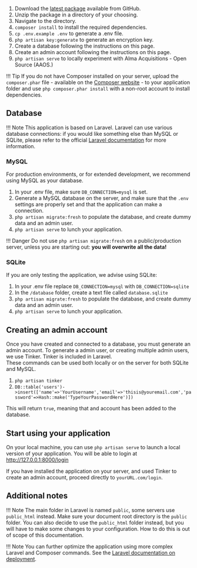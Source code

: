 
1. Download the [latest package](https://github.com/LeidenUniversityLibrary/Alma-Acquisitions-Open-Source/packages) available from GitHub.
2. Unzip the package in a directory of your choosing.
3. Navigate to the directory.
4. `composer install` to install the required dependencies.  
5. `cp .env.example .env` to generate a .env file.  
6. `php artisan key:generate` to generate an encryption key.
7. Create a database following the instructions on this page.
8. Create an admin account following the instructions on this page.
9. `php artisan serve` to locally experiment with Alma Acquisitions - Open Source (AAOS.)

!!! Tip
    If you do not have Composer installed on your server, upload the `composer.phar` file - available on the [Composer website](https://getcomposer.org/download/) - to your application folder and use `php composer.phar install` with a non-root account to install dependencies.

## Database

!!! Note
    This application is based on Laravel. Laravel can use various database connections: if you would like something else than MySQL or SQLite, please refer to the official [Laravel documentation](https://laravel.com/docs/8.x/database) for more information.

### MySQL

For production environments, or for extended development, we recommend using MySQL as your database.

1. In your .env file, make sure `DB_CONNECTION=mysql` is set.  
2. Generate a MySQL database on the server, and make sure that the `.env` settings are properly set and that the application can make a connection.  
3. `php artisan migrate:fresh` to populate the database, and create dummy data and an admin user.  
4. `php artisan serve` to lunch your application.

!!! Danger
    Do not use `php artisan migrate:fresh` on a public/production server, unless you are starting out: **you will overwrite all the data!**

### SQLite

If you are only testing the application, we advise using SQLite:

1. In your .env file replace `DB_CONNECTION=mysql` with `DB_CONNECTION=sqlite`  
2. In the `/database` folder, create a text file called `database.sqlite`  
3. `php artisan migrate:fresh` to populate the database, and create dummy data and an admin user.  
4. `php artisan serve` to lunch your application.

## Creating an admin account

Once you have created and connected to a database, you must generate an admin account. To generate a admin user, or creating multiple admin users, we use Tinker. Tinker is included in Laravel.  
These commands can be used both locally or on the server for both SQLite and MySQL.

1. `php artisan tinker`  
2. `DB::table('users')->insert(['name'=>'YourUsername','email'=>'thisis@youremail.com','password'=>Hash::make('TypeYourPasswordHere')])`

This will return `true`, meaning that and account has been added to the database.

## Start using your application

On your local machine, you can use `php artisan serve` to launch a local version of your application. You will be able to login at <http://127.0.0.1:8000/login>

If you have installed the application on your server, and used Tinker to create an admin account, proceed directly to `yourURL.com/login`.

## Additional notes

!!! Note
    The main folder in Laravel is named `public`, some servers use `public_html` instead. Make sure your document root directory is the  `public` folder.
    You can also decide to use the `public_html` folder instead, but you will have to make some changes to your configuration. How to do this is out of scope of this documentation.

!!! Note
    You can further optimize the application using more complex Laravel and Composer commands. See the [Laravel documentation on deployment](https://laravel.com/docs/8.x/deployment).
